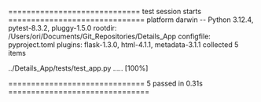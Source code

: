 ============================= test session starts ==============================
platform darwin -- Python 3.12.4, pytest-8.3.2, pluggy-1.5.0
rootdir: /Users/ori/Documents/Git_Repositories/Details_App
configfile: pyproject.toml
plugins: flask-1.3.0, html-4.1.1, metadata-3.1.1
collected 5 items

../Details_App/tests/test_app.py .....                                   [100%]

============================== 5 passed in 0.31s ===============================
